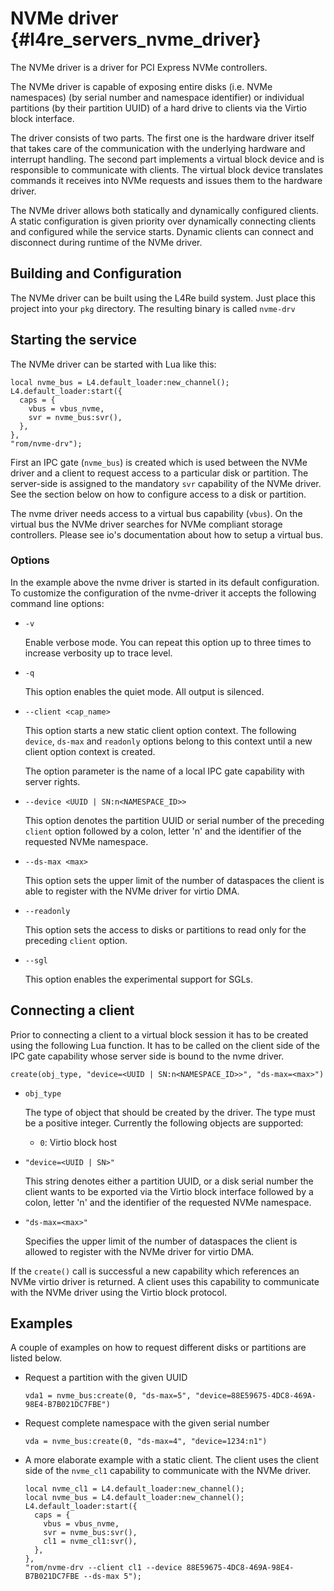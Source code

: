 # NVMe driver   {#l4re_servers_nvme_driver}

The NVMe driver is a driver for PCI Express NVMe controllers.

The NVMe driver is capable of exposing entire disks (i.e. NVMe namespaces) (by
serial number and namespace identifier) or individual partitions (by their
partition UUID) of a hard drive to clients via the Virtio block interface.

The driver consists of two parts. The first one is the hardware driver itself
that takes care of the communication with the underlying hardware and interrupt
handling. The second part implements a virtual block device and is responsible
to communicate with clients. The virtual block device translates commands it
receives into NVMe requests and issues them to the hardware driver.

The NVMe driver allows both statically and dynamically configured clients. A
static configuration is given priority over dynamically connecting clients and
configured while the service starts. Dynamic clients can connect and disconnect
during runtime of the NVMe driver.

## Building and Configuration

The NVMe driver can be built using the L4Re build system. Just place
this project into your `pkg` directory. The resulting binary is called
`nvme-drv`

## Starting the service

The NVMe driver can be started with Lua like this:

    local nvme_bus = L4.default_loader:new_channel();
    L4.default_loader:start({
      caps = {
        vbus = vbus_nvme,
        svr = nvme_bus:svr(),
      },
    },
    "rom/nvme-drv");

First an IPC gate (`nvme_bus`) is created which is used between the NVMe driver
and a client to request access to a particular disk or partition. The
server-side is assigned to the mandatory `svr` capability of the NVMe driver.
See the section below on how to configure access to a disk or partition.

The nvme driver needs access to a virtual bus capability (`vbus`). On the
virtual bus the NVMe driver searches for NVMe compliant storage controllers.
Please see io's documentation about how to setup a virtual bus.

### Options

In the example above the nvme driver is started in its default configuration.
To customize the configuration of the nvme-driver it accepts the following
command line options:

* `-v`

  Enable verbose mode. You can repeat this option up to three times to increase
  verbosity up to trace level.

* `-q`

  This option enables the quiet mode. All output is silenced.

* `--client <cap_name>`

  This option starts a new static client option context. The following
  `device`, `ds-max` and `readonly` options belong to this context until a new
  client option context is created.

  The option parameter is the name of a local IPC gate capability with server
  rights.

* `--device <UUID | SN:n<NAMESPACE_ID>>`

  This option denotes the partition UUID or serial number of the preceding
  `client` option followed by a colon, letter 'n' and the identifier of the
  requested NVMe namespace.

* `--ds-max <max>`

  This option sets the upper limit of the number of dataspaces the client is
  able to register with the NVMe driver for virtio DMA.

* `--readonly`

  This option sets the access to disks or partitions to read only for the
  preceding `client` option.

* `--sgl`

  This option enables the experimental support for SGLs.


## Connecting a client

Prior to connecting a client to a virtual block session it has to be created
using the following Lua function. It has to be called on the client side of the
IPC gate capability whose server side is bound to the nvme driver.

    create(obj_type, "device=<UUID | SN:n<NAMESPACE_ID>>", "ds-max=<max>")

* `obj_type`

  The type of object that should be created by the driver. The type must be a
  positive integer. Currently the following objects are supported:
  * `0`: Virtio block host

* `"device=<UUID | SN>"`

  This string denotes either a partition UUID, or a disk serial number the
  client wants to be exported via the Virtio block interface followed by a
  colon, letter 'n' and the identifier of the requested NVMe namespace.

* `"ds-max=<max>"`

  Specifies the upper limit of the number of dataspaces the client is allowed
  to register with the NVMe driver for virtio DMA.

If the `create()` call is successful a new capability which references an NVMe
virtio driver is returned. A client uses this capability to communicate with
the NVMe driver using the Virtio block protocol.

## Examples

A couple of examples on how to request different disks or partitions are listed
below.

* Request a partition with the given UUID

      vda1 = nvme_bus:create(0, "ds-max=5", "device=88E59675-4DC8-469A-98E4-B7B021DC7FBE")

* Request complete namespace with the given serial number

      vda = nvme_bus:create(0, "ds-max=4", "device=1234:n1")

* A more elaborate example with a static client. The client uses the client
  side of the `nvme_cl1` capability to communicate with the NVMe driver.

      local nvme_cl1 = L4.default_loader:new_channel();
      local nvme_bus = L4.default_loader:new_channel();
      L4.default_loader:start({
        caps = {
          vbus = vbus_nvme,
          svr = nvme_bus:svr(),
          cl1 = nvme_cl1:svr(),
        },
      },
      "rom/nvme-drv --client cl1 --device 88E59675-4DC8-469A-98E4-B7B021DC7FBE --ds-max 5");
